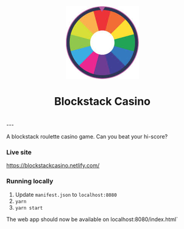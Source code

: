 
<p align='center'>
	<img src='./img/roulette_icon.jpg'/>
</p>
<h1 align="center">Blockstack Casino</h1>
<br />
---

A blockstack roulette casino game. Can you beat your hi-score?

### Live site

<a target="_blank" href="https://blockstackcasino.netlify.com/">https://blockstackcasino.netlify.com/</a>

### Running locally

1. Update `manifest.json` to `localhost:8080`
2. `yarn`
3. `yarn start`

The web app should now be available on localhost:8080/index.html`




